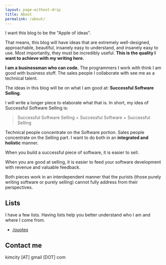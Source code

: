 ```yaml
---
layout: page-without-drip
title: About
permalink: /about/
---
```


I want this blog to be the "Apple of ideas". 

That means, this blog will have ideas that are extremely well-designed, approachable, beautiful, insanely easy to understand, and insanely easy to use. Most importantly, they must be incredibly useful. **This is the quality I want to achieve with my writing here.**

**I am a businessman who can code.** The programmers I work with think I am good with business stuff. The sales people I collaborate with see me as a technical talent.

The ideas in this blog will be on what I am good at: **Successful Software Selling**. 

I will write a longer piece to elaborate what that is. In short, my idea of Successful Software Selling is:

> Successful Software Selling = Successful Software + Successful Selling

Technical people concentrate on the Software portion. Sales people concentrate on the Selling part. I want to do both in an **integrated and holistic** manner.

When you build a successful piece of software, it is easier to sell.

When you are good at selling, it is easier to feed your software development with revenue and valuable feedback.

Both pieces work in an interdependent manner that the purists (those purely writing software or purely selling) cannot fully address from their perspectives.

## Lists

I have a few lists. Having lists help you better understand who I am and where I come from. 

- [/quotes](/quotes)

## Contact me

kimcity [AT] gmail [DOT] com